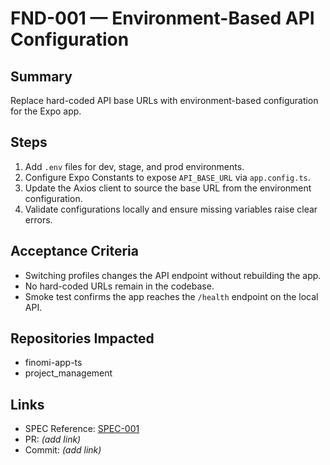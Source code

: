 # FND-001 — Environment-Based API Configuration

## Summary
Replace hard-coded API base URLs with environment-based configuration for the Expo app.

## Steps
1. Add `.env` files for dev, stage, and prod environments.
2. Configure Expo Constants to expose `API_BASE_URL` via `app.config.ts`.
3. Update the Axios client to source the base URL from the environment configuration.
4. Validate configurations locally and ensure missing variables raise clear errors.

## Acceptance Criteria
- Switching profiles changes the API endpoint without rebuilding the app.
- No hard-coded URLs remain in the codebase.
- Smoke test confirms the app reaches the `/health` endpoint on the local API.

## Repositories Impacted
- finomi-app-ts
- project_management

## Links
- SPEC Reference: [SPEC-001](../../SPECS/SPEC-001_TASK_DETAILING_FOR_JUNIOR_ENGINEERS.md)
- PR: _(add link)_
- Commit: _(add link)_
